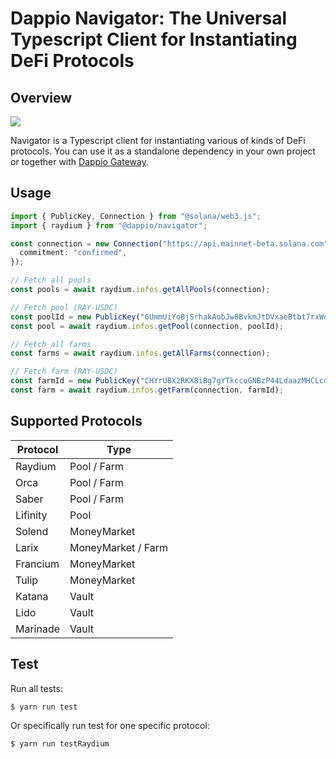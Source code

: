 # Dappio Navigator: The Universal Typescript Client for Instantiating DeFi Protocols

## Overview

![](https://hackmd.io/_uploads/rJbWYMd-o.jpg)

Navigator is a Typescript client for instantiating various of kinds of DeFi protocols. You can use it as a standalone dependency in your own project or together with [Dappio Gateway](https://guide.dappio.xyz/the-universal-rabbit-hole).

## Usage

```typescript
import { PublicKey, Connection } from "@solana/web3.js";
import { raydium } from "@dappio/navigator";

const connection = new Connection("https://api.mainnet-beta.solana.com", {
  commitment: "confirmed",
});

// Fetch all pools
const pools = await raydium.infos.getAllPools(connection);

// Fetch pool (RAY-USDC)
const poolId = new PublicKey("6UmmUiYoBjSrhakAobJw8BvkmJtDVxaeBtbt7rxWo1mg");
const pool = await raydium.infos.getPool(connection, poolId);

// Fetch all farms
const farms = await raydium.infos.getAllFarms(connection);

// Fetch farm (RAY-USDC)
const farmId = new PublicKey("CHYrUBX2RKX8iBg7gYTkccoGNBzP44LdaazMHCLcdEgS");
const farm = await raydium.infos.getFarm(connection, farmId);
```

## Supported Protocols

| Protocol | Type               |
| -------- | ------------------ |
| Raydium  | Pool / Farm        |
| Orca     | Pool / Farm        |
| Saber    | Pool / Farm        |
| Lifinity | Pool               |
| Solend   | MoneyMarket        |
| Larix    | MoneyMarket / Farm |
| Francium | MoneyMarket        |
| Tulip    | MoneyMarket        |
| Katana   | Vault              |
| Lido     | Vault              |
| Marinade | Vault              |

## Test

Run all tests:

```bash
$ yarn run test
```

Or specifically run test for one specific protocol:

```bash
$ yarn run testRaydium
```
